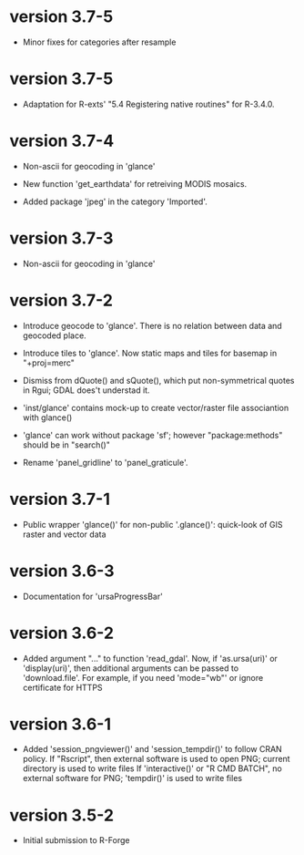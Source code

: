 # version 3.7-5

* Minor fixes for categories after resample

# version 3.7-5

* Adaptation for R-exts' "5.4 Registering native routines" for R-3.4.0.

# version 3.7-4

* Non-ascii for geocoding in 'glance'

* New function 'get_earthdata' for retreiving MODIS mosaics.

* Added package 'jpeg' in the category 'Imported'.

# version 3.7-3

* Non-ascii for geocoding in 'glance'

# version 3.7-2

* Introduce geocode to 'glance'. There is no relation between data and geocoded place.

* Introduce tiles to 'glance'. Now static maps and tiles for basemap in "+proj=merc"

* Dismiss from dQuote() and sQuote(), which put non-symmetrical quotes in Rgui;
   GDAL does't understad it.

* 'inst/glance' contains mock-up to create vector/raster file associantion with glance()

* 'glance' can work without package 'sf'; however "package:methods" should be in "search()"

* Rename 'panel_gridline' to 'panel_graticule'.

# version 3.7-1

* Public wrapper 'glance()' for non-public '.glance()':
     quick-look of GIS raster and vector data

# version 3.6-3

* Documentation for 'ursaProgressBar'

# version 3.6-2

* Added argument "..." to function 'read_gdal'.
      Now, if 'as.ursa(uri)' or 'display(uri)',
           then additional arguments can be passed to 'download.file'.
      For example, if you need 'mode="wb"' or ignore certificate for HTTPS

# version 3.6-1

* Added 'session_pngviewer()' and 'session_tempdir()' to follow CRAN policy.
     If "Rscript", then external software is used to open PNG;
        current directory is used to write files
     If 'interactive()' or "R CMD BATCH", no external software for PNG;
        'tempdir()' is used to write files

# version 3.5-2

* Initial submission to R-Forge
